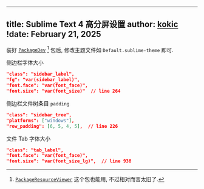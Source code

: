 
---
title: Sublime Text 4 高分屏设置
author: [kokic](/kokic.md)
!date: February 21, 2025
---

装好 [`PackageDev`](https://github.com/SublimeText/PackageDev) [^package-resource-viewer] 包后, 修改主题文件如 `Default.sublime-theme` 即可. 

侧边栏字体大小

```json
"class": "sidebar_label",
"fg": "var(sidebar_label)",
"font.face": "var(font_face)",
"font.size": "var(font_size)"  // line 264
```

侧边栏文件树条目 `padding` 

```json
"class": "sidebar_tree",
"platforms": ["windows"],
"row_padding": [6, 5, 4, 5],  // line 226
```

文件 Tab 字体大小

```json
"class": "tab_label",
"font.face": "var(font_face)",
"font.size": "var(font_size_lg)",  // line 938
```

[^package-resource-viewer]: [`PackageResourceViewer`](https://packagecontrol.io/packages/PackageResourceViewer) 这个包也能用, 不过相对而言太旧了. 
